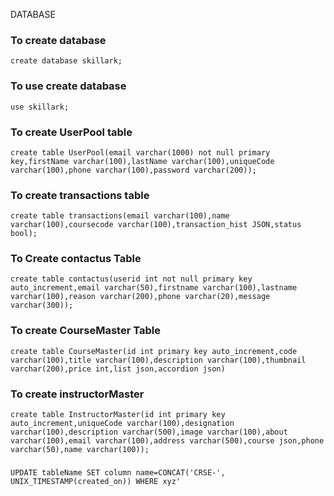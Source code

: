 DATABASE
### To create database 
```
create database skillark;
```
### To use create database
```
use skillark;
```

### To create UserPool table
```
create table UserPool(email varchar(1000) not null primary key,firstName varchar(100),lastName varchar(100),uniqueCode varchar(100),phone varchar(100),password varchar(200));
```
### To create  transactions table
```
create table transactions(email varchar(100),name varchar(100),coursecode varchar(100),transaction_hist JSON,status bool);
```
### To Create contactus Table
```
create table contactus(userid int not null primary key auto_increment,email varchar(50),firstname varchar(100),lastname varchar(100),reason varchar(200),phone varchar(20),message varchar(300));
```
### To create CourseMaster Table
```
create table CourseMaster(id int primary key auto_increment,code varchar(100),title varchar(100),description varchar(100),thumbnail varchar(200),price int,list json,accordion json)
```

### To create instructorMaster 
```
create table InstructorMaster(id int primary key auto_increment,uniqueCode varchar(100),designation varchar(100),description varchar(500),image varchar(100),about varchar(100),email varchar(100),address varchar(500),course json,phone varchar(50),name varchar(100));
```

###
```
UPDATE tableName SET column name=CONCAT('CRSE-', UNIX_TIMESTAMP(created_on)) WHERE xyz'
```